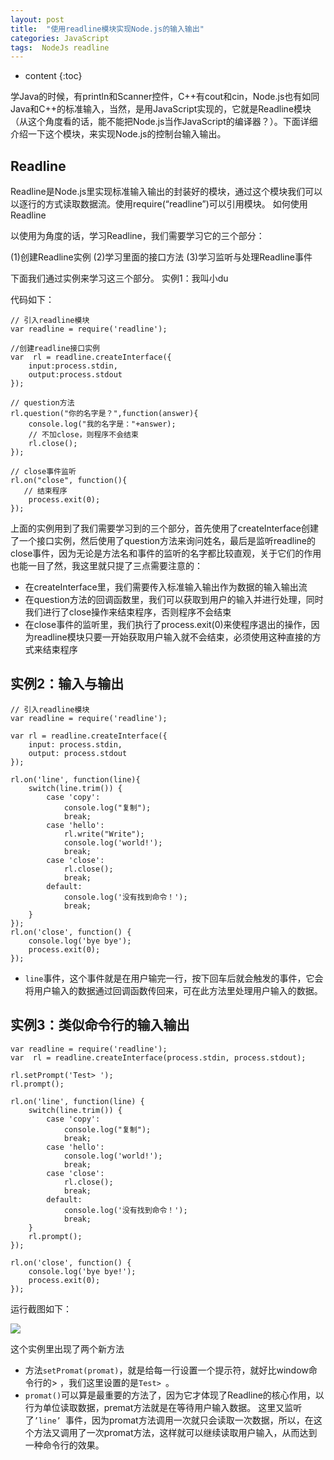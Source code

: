 ```yaml
---
layout: post
title:  "使用readline模块实现Node.js的输入输出"
categories: JavaScript
tags:  NodeJs readline
---
```


* content
{:toc}

学Java的时候，有println和Scanner控件，C++有cout和cin，Node.js也有如同Java和C++的标准输入，当然，是用JavaScript实现的，它就是Readline模块（从这个角度看的话，能不能把Node.js当作JavaScript的编译器？）。下面详细介绍一下这个模块，来实现Node.js的控制台输入输出。







## Readline

Readline是Node.js里实现标准输入输出的封装好的模块，通过这个模块我们可以以逐行的方式读取数据流。使用require(“readline”)可以引用模块。
如何使用Readline

以使用为角度的话，学习Readline，我们需要学习它的三个部分：

(1)创建Readline实例
(2)学习里面的接口方法
(3)学习监听与处理Readline事件

下面我们通过实例来学习这三个部分。
实例1：我叫小du

代码如下：

```
// 引入readline模块
var readline = require('readline');

//创建readline接口实例
var  rl = readline.createInterface({
    input:process.stdin,
    output:process.stdout
});

// question方法
rl.question("你的名字是？",function(answer){
    console.log("我的名字是："+answer);
    // 不加close，则程序不会结束
    rl.close();
});

// close事件监听
rl.on("close", function(){
   // 结束程序
    process.exit(0);
});
```

 
上面的实例用到了我们需要学习到的三个部分，首先使用了createInterface创建了一个接口实例，然后使用了question方法来询问姓名，最后是监听readline的close事件，因为无论是方法名和事件的监听的名字都比较直观，关于它们的作用也能一目了然，我这里就只提了三点需要注意的：

* 在createInterface里，我们需要传入标准输入输出作为数据的输入输出流
* 在question方法的回调函数里，我们可以获取到用户的输入并进行处理，同时我们进行了close操作来结束程序，否则程序不会结束
* 在close事件的监听里，我们执行了process.exit(0)来使程序退出的操作，因为readline模块只要一开始获取用户输入就不会结束，必须使用这种直接的方式来结束程序

 
## 实例2：输入与输出
```
// 引入readline模块
var readline = require('readline');

var rl = readline.createInterface({
    input: process.stdin,
    output: process.stdout
});

rl.on('line', function(line){
    switch(line.trim()) {
        case 'copy':
            console.log("复制");
            break;
        case 'hello':
            rl.write("Write");
            console.log('world!');
            break;
        case 'close':
            rl.close();
            break;
        default:
            console.log('没有找到命令！');
            break;
    }
});
rl.on('close', function() {
    console.log('bye bye');
    process.exit(0);
});
```

* `line`事件，这个事件就是在用户输完一行，按下回车后就会触发的事件，它会将用户输入的数据通过回调函数传回来，可在此方法里处理用户输入的数据。

## 实例3：类似命令行的输入输出
```
var readline = require('readline');
var  rl = readline.createInterface(process.stdin, process.stdout);

rl.setPrompt('Test> ');
rl.prompt();

rl.on('line', function(line) {
    switch(line.trim()) {
        case 'copy':
            console.log("复制");
            break;
        case 'hello':
            console.log('world!');
            break;
        case 'close':
            rl.close();
            break;
        default:
            console.log('没有找到命令！');
            break;
    }
    rl.prompt();
});

rl.on('close', function() {
    console.log('bye bye!');
    process.exit(0);
});
```

运行截图如下： 

![](https://i.imgur.com/wUtw3Ec.png)

这个实例里出现了两个新方法

* 方法`setPromat(promat)`，就是给每一行设置一个提示符，就好比window命令行的> ，我们这里设置的是`Test> `。
* `promat()`可以算是最重要的方法了，因为它才体现了Readline的核心作用，以行为单位读取数据，premat方法就是在等待用户输入数据。
这里又监听了`’line’ `事件，因为promat方法调用一次就只会读取一次数据，所以，在这个方法又调用了一次promat方法，这样就可以继续读取用户输入，从而达到一种命令行的效果。
